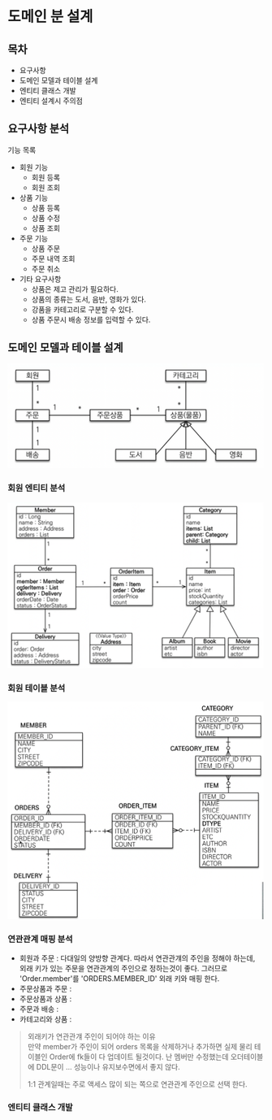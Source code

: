 # 도메인 분 설계

## 목차
- 요구사항
- 도메인 모델과 테이블 설계
- 엔티티 클래스 개발
- 엔티티 설계시 주의점

## 요구사항 분석
기능 목록
- 회원 기능
  - 회원 등록
  - 회원 조회
- 상품 기능
  - 상품 등록
  - 상품 수정
  - 상품 조회
- 주문 기능
  - 상품 주문
  - 주문 내역 조회
  - 주문 취소
- 기타 요구사항
  - 상품은 제고 관리가 필요하다.
  - 상품의 종류는 도서, 음반, 영화가 있다.
  - 강품을 카테고리로 구분할 수 있다.
  - 상품 주문시 배송 정보를 입력할 수 있다.

## 도메인 모델과 테이블 설계
![img.png](img.png)

### 회원 엔티티 분석
![img_1.png](img_1.png)

### 회원 테이블 분석
![img_2.png](img_2.png)


### 연관관계 매핑 분석
* 회원과 주문 : 다대일의 양방향 관계다. 따라서 연관관걔의 주인을 정해야 하는데, 외래 키가 있는 주문을 연관관계의 주인으로 정하는것이 좋다.
그러므로 'Order.member'를 'ORDERS.MEMBER_ID' 외래 키와 매핑 한다.
* 주문상품과 주문 :
* 주문상품과 상품 :
* 주문과 배송 :
* 카테고리와 상품 :

> 외래키가 연관관걔 주인이 되어야 하는 이유   
> 만약 member가 주인이 되어 orders 목록을 삭제하거나 추가하면 실제 물리 테이블인 Order에 fk들이 다 업데이트 될것이다.
> 난 멤버만 수정했는데 오더테이블에 DDL문이 ... 
> 성능이나 유지보수면에서 좋지 않다.
> 
> 1:1 관계일때는 주로 액세스 많이 되는 쪽으로 연관관계 주인으로 선택 한다.


### 엔티티 클래스 개발
